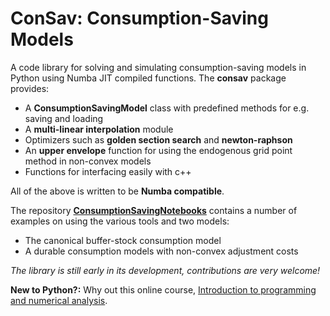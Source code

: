 # ConSav: Consumption-Saving Models

A code library for solving and simulating consumption-saving models in Python using Numba JIT compiled functions. The **consav** package provides:

* A **ConsumptionSavingModel** class with predefined methods for e.g. saving and loading
* A **multi-linear interpolation** module
* Optimizers such as **golden section search** and **newton-raphson**
* An **upper envelope** function for using the endogenous grid point method in non-convex models
* Functions for interfacing easily with c++

All of the above is written to be **Numba compatible**.

The repository **[ConsumptionSavingNotebooks](https://github.com/NumEconCopenhagen/ConsumptionSavingNotebooks)** contains a number of examples on using the various tools and two models:

* The canonical buffer-stock consumption model
* A durable consumption models with non-convex adjustment costs

_The library is still early in its development, contributions are very welcome!_

**New to Python?:** Why out this online course, [Introduction to programming and numerical analysis](https://numeconcopenhagen.netlify.com/).
